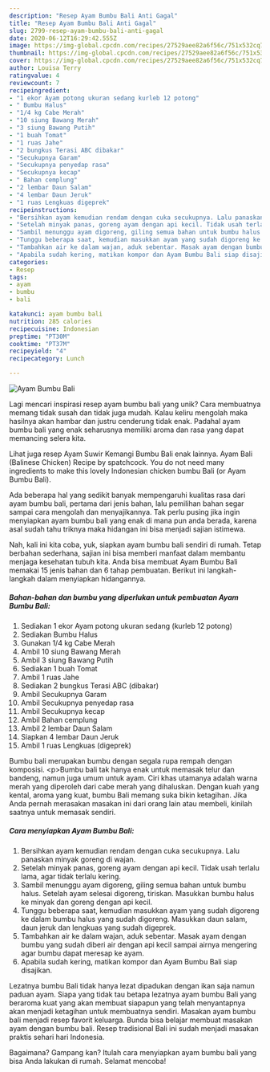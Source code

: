 ```yaml
---
description: "Resep Ayam Bumbu Bali Anti Gagal"
title: "Resep Ayam Bumbu Bali Anti Gagal"
slug: 2799-resep-ayam-bumbu-bali-anti-gagal
date: 2020-06-12T16:29:42.555Z
image: https://img-global.cpcdn.com/recipes/27529aee82a6f56c/751x532cq70/ayam-bumbu-bali-foto-resep-utama.jpg
thumbnail: https://img-global.cpcdn.com/recipes/27529aee82a6f56c/751x532cq70/ayam-bumbu-bali-foto-resep-utama.jpg
cover: https://img-global.cpcdn.com/recipes/27529aee82a6f56c/751x532cq70/ayam-bumbu-bali-foto-resep-utama.jpg
author: Louisa Terry
ratingvalue: 4
reviewcount: 7
recipeingredient:
- "1 ekor Ayam potong ukuran sedang kurleb 12 potong"
- " Bumbu Halus"
- "1/4 kg Cabe Merah"
- "10 siung Bawang Merah"
- "3 siung Bawang Putih"
- "1 buah Tomat"
- "1 ruas Jahe"
- "2 bungkus Terasi ABC dibakar"
- "Secukupnya Garam"
- "Secukupnya penyedap rasa"
- "Secukupnya kecap"
- " Bahan cemplung"
- "2 lembar Daun Salam"
- "4 lembar Daun Jeruk"
- "1 ruas Lengkuas digeprek"
recipeinstructions:
- "Bersihkan ayam kemudian rendam dengan cuka secukupnya. Lalu panaskan minyak goreng di wajan."
- "Setelah minyak panas, goreng ayam dengan api kecil. Tidak usah terlalu lama, agar tidak terlalu kering."
- "Sambil menunggu ayam digoreng, giling semua bahan untuk bumbu halus. Setelah ayam selesai digoreng, tiriskan. Masukkan bumbu halus ke minyak dan goreng dengan api kecil."
- "Tunggu beberapa saat, kemudian masukkan ayam yang sudah digoreng ke dalam bumbu halus yang sudah digoreng. Masukkan daun salam, daun jeruk dan lengkuas yang sudah digeprek."
- "Tambahkan air ke dalam wajan, aduk sebentar. Masak ayam dengan bumbu yang sudah diberi air dengan api kecil sampai airnya mengering agar bumbu dapat meresap ke ayam."
- "Apabila sudah kering, matikan kompor dan Ayam Bumbu Bali siap disajikan."
categories:
- Resep
tags:
- ayam
- bumbu
- bali

katakunci: ayam bumbu bali 
nutrition: 285 calories
recipecuisine: Indonesian
preptime: "PT30M"
cooktime: "PT37M"
recipeyield: "4"
recipecategory: Lunch

---
```



![Ayam Bumbu Bali](https://img-global.cpcdn.com/recipes/27529aee82a6f56c/751x532cq70/ayam-bumbu-bali-foto-resep-utama.jpg)

Lagi mencari inspirasi resep ayam bumbu bali yang unik? Cara membuatnya memang tidak susah dan tidak juga mudah. Kalau keliru mengolah maka hasilnya akan hambar dan justru cenderung tidak enak. Padahal ayam bumbu bali yang enak seharusnya memiliki aroma dan rasa yang dapat memancing selera kita.

Lihat juga resep Ayam Suwir Kemangi Bumbu Bali enak lainnya. Ayam Bali (Balinese Chicken) Recipe by spatchcock. You do not need many ingredients to make this lovely Indonesian chicken bumbu Bali (or Ayam Bumbu Bali).

Ada beberapa hal yang sedikit banyak mempengaruhi kualitas rasa dari ayam bumbu bali, pertama dari jenis bahan, lalu pemilihan bahan segar sampai cara mengolah dan menyajikannya. Tak perlu pusing jika ingin menyiapkan ayam bumbu bali yang enak di mana pun anda berada, karena asal sudah tahu triknya maka hidangan ini bisa menjadi sajian istimewa.


Nah, kali ini kita coba, yuk, siapkan ayam bumbu bali sendiri di rumah. Tetap berbahan sederhana, sajian ini bisa memberi manfaat dalam membantu menjaga kesehatan tubuh kita. Anda bisa membuat Ayam Bumbu Bali memakai 15 jenis bahan dan 6 tahap pembuatan. Berikut ini langkah-langkah dalam menyiapkan hidangannya.

<!--inarticleads1-->

##### Bahan-bahan dan bumbu yang diperlukan untuk pembuatan Ayam Bumbu Bali:

1. Sediakan 1 ekor Ayam potong ukuran sedang (kurleb 12 potong)
1. Sediakan  Bumbu Halus
1. Gunakan 1/4 kg Cabe Merah
1. Ambil 10 siung Bawang Merah
1. Ambil 3 siung Bawang Putih
1. Sediakan 1 buah Tomat
1. Ambil 1 ruas Jahe
1. Sediakan 2 bungkus Terasi ABC (dibakar)
1. Ambil Secukupnya Garam
1. Ambil Secukupnya penyedap rasa
1. Ambil Secukupnya kecap
1. Ambil  Bahan cemplung
1. Ambil 2 lembar Daun Salam
1. Siapkan 4 lembar Daun Jeruk
1. Ambil 1 ruas Lengkuas (digeprek)


Bumbu bali merupakan bumbu dengan segala rupa rempah dengan komposisi. &lt;p&gt;Bumbu bali tak hanya enak untuk memasak telur dan bandeng, namun juga umum untuk ayam. Ciri khas utamanya adalah warna merah yang diperoleh dari cabe merah yang dihaluskan. Dengan kuah yang kental, aroma yang kuat, bumbu Bali memang suka bikin ketagihan. Jika Anda pernah merasakan masakan ini dari orang lain atau membeli, kinilah saatnya untuk memasak sendiri. 

<!--inarticleads2-->

##### Cara menyiapkan Ayam Bumbu Bali:

1. Bersihkan ayam kemudian rendam dengan cuka secukupnya. Lalu panaskan minyak goreng di wajan.
1. Setelah minyak panas, goreng ayam dengan api kecil. Tidak usah terlalu lama, agar tidak terlalu kering.
1. Sambil menunggu ayam digoreng, giling semua bahan untuk bumbu halus. Setelah ayam selesai digoreng, tiriskan. Masukkan bumbu halus ke minyak dan goreng dengan api kecil.
1. Tunggu beberapa saat, kemudian masukkan ayam yang sudah digoreng ke dalam bumbu halus yang sudah digoreng. Masukkan daun salam, daun jeruk dan lengkuas yang sudah digeprek.
1. Tambahkan air ke dalam wajan, aduk sebentar. Masak ayam dengan bumbu yang sudah diberi air dengan api kecil sampai airnya mengering agar bumbu dapat meresap ke ayam.
1. Apabila sudah kering, matikan kompor dan Ayam Bumbu Bali siap disajikan.


Lezatnya bumbu Bali tidak hanya lezat dipadukan dengan ikan saja namun paduan ayam. Siapa yang tidak tau betapa lezatnya ayam bumbu Bali yang beraroma kuat yang akan membuat siapapun yang telah menyantapnya akan menjadi ketagihan untuk membuatnya sendiri. Masakan ayam bumbu bali menjadi resep favorit keluarga. Bunda bisa belajar membuat masakan ayam dengan bumbu bali. Resep tradisional Bali ini sudah menjadi masakan praktis sehari hari Indonesia. 

Bagaimana? Gampang kan? Itulah cara menyiapkan ayam bumbu bali yang bisa Anda lakukan di rumah. Selamat mencoba!
